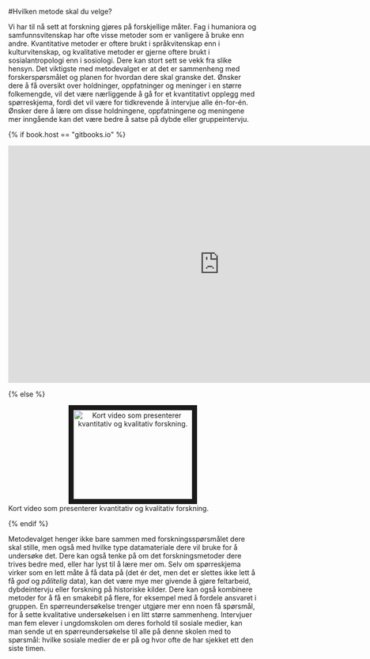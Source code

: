 #Hvilken metode skal du velge?

Vi har til nå sett at forskning gjøres på forskjellige måter. Fag i humaniora og samfunnsvitenskap har ofte visse metoder som er vanligere å bruke enn andre. Kvantitative metoder er oftere brukt i språkvitenskap enn i kulturvitenskap, og kvalitative metoder er gjerne oftere brukt i sosialantropologi enn i sosiologi. Dere kan stort sett se vekk fra slike hensyn. <span class="pullquote">Det viktigste med metodevalget er at det er sammenheng med forskerspørsmålet og planen for hvordan dere skal granske det.</span> Ønsker dere å få oversikt over holdninger, oppfatninger og meninger i en større folkemengde, vil det være nærliggende å gå for et kvantitativt opplegg med spørreskjema, fordi det vil være for tidkrevende å intervjue alle én-for-én. Ønsker dere å lære om disse holdningene, oppfatningene og meningene mer inngående kan det være bedre å satse på dybde eller gruppeintervju.

{% if book.host == "gitbooks.io" %}

<iframe width="853" height="480" src="https://www.youtube.com/embed/Og4BGyZr_Nk" frameborder="0" allowfullscreen></iframe>

{% else %}

<center><a href="http://www.youtube.com/watch?feature=player_embedded&v=Og4BGyZr_Nk
" target="_blank"><img src="http://img.youtube.com/vi/Og4BGyZr_Nk/0.jpg"
alt="Kort video som presenterer kvantitativ og kvalitativ forskning." width="240" height="180" border="10" /></a></center>
Kort video som presenterer kvantitativ og kvalitativ forskning.

{% endif %}

Metodevalget henger ikke bare sammen med forskningsspørsmålet dere skal stille, men også med hvilke type datamateriale dere vil bruke for å undersøke det. Dere kan også tenke på om det forskningsmetoder dere trives bedre med, eller har lyst til å lære mer om. Selv om spørreskjema virker som en lett måte å få data på (det ér det, men det er slettes ikke lett å få <i>god </i>og <i>pålitelig</i> data), kan det være mye mer givende å gjøre feltarbeid, dybdeintervju eller forskning på historiske kilder. Dere kan også kombinere metoder for å få en smakebit på flere, for eksempel med å fordele ansvaret i gruppen. En spørreundersøkelse trenger utgjøre mer enn noen få spørsmål, for å sette kvalitative undersøkelsen i en litt større sammenheng. Intervjuer man fem elever i ungdomskolen om deres forhold til sosiale medier, kan man sende ut en spørreundersøkelse til alle på denne skolen med to spørsmål: hvilke sosiale medier de er på og hvor ofte de har sjekket ett den siste timen.
